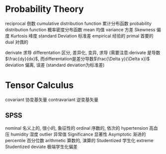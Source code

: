 # Probability Theory

reciprocal 倒数 
cumulative distribution function 累计分布函数
probability distribution function 概率密度分布函数 
mean 均值
variance 方差
Skewness 偏度
Kurtosis 峰度
standard Deviation 标准差
empirical 经验的 
primal 首要的
dual 对偶的

derivate 求导
differentation  区分, 差异化, 变异, 求导
(需要注意:derivate 是导数$\frac{dy}{dx}$, 而differentation是差分导数$\frac{\Delta y}{\Delta x})$ 
deviation 偏离, 误差 (standard deviation为标准差)


# Tensor Calculus

covariant 协变基矢量
contravariant 逆变基矢量

## SPSS 
nominal 名义上的, 很小的, 象征性的
ordinal 序数的, 依次的
hypertension 高血压
humidity 湿度
outlier 异常值 
Significance 显著性
Asymptotic 渐进的
percentile 百分位数
arithmetic 算数的, 演算的
Studentized 学生化 
extreme Studentized deviate 极端学生化偏差
